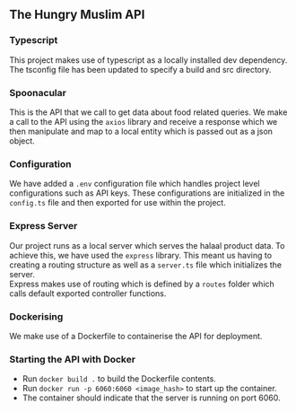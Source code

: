 ## The Hungry Muslim API

### Typescript
This project makes use of typescript as a locally installed dev dependency. The tsconfig file has been updated to specify a build and src directory.

### Spoonacular
This is the API that we call to get data about food related queries. We make a call to the API using the `axios` library and receive a response which we then manipulate and map to a local entity which is passed out as a json object.

### Configuration
We have added a `.env` configuration file which handles project level configurations such as API keys. These configurations are initialized in the `config.ts` file and then exported for use within the project.

### Express Server
Our project runs as a local server which serves the halaal product data. To achieve this, we have used the `express` library. This meant us having to creating a routing structure as well as a `server.ts` file which initializes the server.  
Express makes use of routing which is defined by a `routes` folder which calls default exported controller functions.

### Dockerising
We make use of a Dockerfile to containerise the API for deployment.

### Starting the API with Docker
- Run `docker build .` to build the Dockerfile contents.
- Run `docker run -p 6060:6060 <image_hash>` to start up the container.
- The container should indicate that the server is running on port 6060.